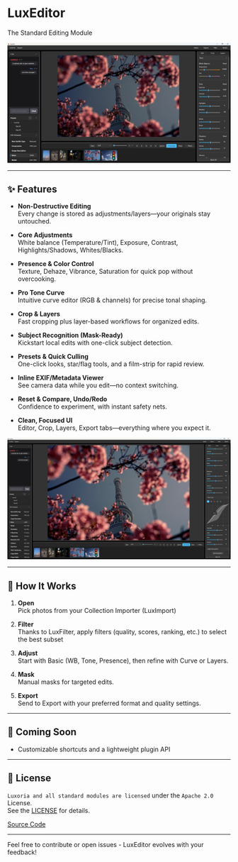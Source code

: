 # LuxEditor  
The Standard Editing Module  

![M](luxeditor.mainview.png)

---

## ✨ Features
- **Non-Destructive Editing**  
  Every change is stored as adjustments/layers—your originals stay untouched.

- **Core Adjustments**  
  White balance (Temperature/Tint), Exposure, Contrast, Highlights/Shadows, Whites/Blacks.

- **Presence & Color Control**  
  Texture, Dehaze, Vibrance, Saturation for quick pop without overcooking.

- **Pro Tone Curve**  
  Intuitive curve editor (RGB & channels) for precise tonal shaping.

- **Crop & Layers**  
  Fast cropping plus layer-based workflows for organized edits.

- **Subject Recognition (Mask-Ready)**  
  Kickstart local edits with one-click subject detection.

- **Presets & Quick Culling**  
  One-click looks, star/flag tools, and a film-strip for rapid review.

- **Inline EXIF/Metadata Viewer**  
  See camera data while you edit—no context switching.

- **Reset & Compare, Undo/Redo**  
  Confidence to experiment, with instant safety nets.

- **Clean, Focused UI**  
  Editor, Crop, Layers, Export tabs—everything where you expect it.

![M](luxeditor.view2.png)

---

## 📂 How It Works
1. **Open**  
   Pick photos from your Collection Importer (LuxImport)

2. **Filter**  
    Thanks to LuxFilter, apply filters (quality, scores, ranking, etc.) to select the best subset

3. **Adjust**  
   Start with Basic (WB, Tone, Presence), then refine with Curve or Layers.

4. **Mask**  
    Manual masks for targeted edits.

5. **Export**  
   Send to Export with your preferred format and quality settings.

---

## 📌 Coming Soon
- Customizable shortcuts and a lightweight plugin API

---

## 📄 License
`Luxoria and all standard modules are licensed` under the `Apache 2.0` License.  
See the [LICENSE](https://docs.luxoria.bluepelicansoft.com/LICENSE) for details.

[Source Code](https://github.com/LuxoriaSoft/Luxoria/tree/main/Modules/LuxEditor)

---

Feel free to contribute or open issues - LuxEditor evolves with your feedback!
